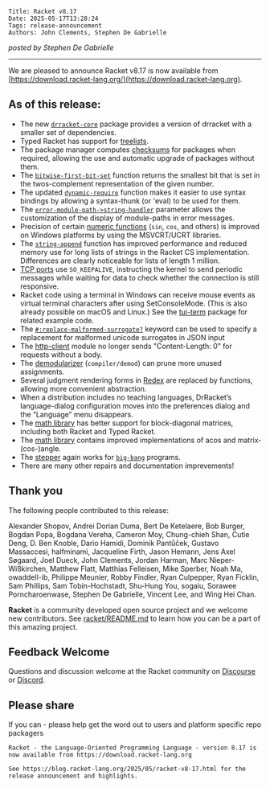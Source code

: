     Title: Racket v8.17
    Date: 2025-05-17T13:28:24
    Tags: release-announcement
    Authors: John Clements, Stephen De Gabrielle


*posted by Stephen De Gabrielle*



----------------------------------------------------------------------

We are pleased to announce Racket v8.17 is now available from [https://download.racket-lang.org/](https://download.racket-lang.org).

## As of this release:

- The new [`drracket-core`](https://github.com/racket/drracket/commit/ae16d6bc6e00a9498313cff035537ac98ef71194) package provides a version of drracket with a smaller set of dependencies.
- Typed Racket has support for [treelists](https://docs.racket-lang.org/reference/treelist.html).
- The package manager computes [checksums](https://docs.racket-lang.org/pkg/Package_Concepts.html) for packages when required, allowing the use and automatic upgrade of packages without them.
- The [`bitwise-first-bit-set`](https://docs.racket-lang.org/reference/generic-numbers.html#%28def._%28%28quote._~23~25kernel%29._bitwise-first-bit-set%29%29) function returns the smallest bit that is set in the twos-complement representation of the given number.
- The updated [`dynamic-require`](https://docs.racket-lang.org/reference/Module_Names_and_Loading.html#%28def._%28%28quote._~23~25kernel%29._dynamic-require%29%29) function makes it easier to use syntax bindings by allowing a syntax-thunk (or 'eval) to be used for them.
- The [`error-module-path->string-handler`](https://docs.racket-lang.org/reference/exns.html#%28def._%28%28quote._~23~25kernel%29._error-module-path-~3estring-handler%29%29) parameter allows the customization of the display of module-paths in error messages.
- Precision of certain [numeric functions](https://docs.racket-lang.org/reference/generic-numbers.html) (`sin`, `cos`, and others) is improved on Windows platforms by using the MSVCRT/UCRT libraries.
- The [`string-append`](https://docs.racket-lang.org/reference/strings.html#%28def._%28%28quote._~23~25kernel%29._string-append%29%29) function has improved performance and reduced memory use for long lists of strings in the Racket CS implementation. Differences are clearly noticeable for lists of length 1 million.
- [TCP ports](https://docs.racket-lang.org/reference/tcp.html) use `SO_KEEPALIVE`, instructing the kernel to send periodic messages while waiting for data to check whether the connection is still responsive.
- Racket code using a terminal in Windows can receive mouse events as virtual terminal characters after using SetConsoleMode. (This is also already possible on macOS and Linux.) See the [tui-term](https://docs.racket-lang.org/tui-term/index.html) package for related example code.
- The [`#:replace-malformed-surrogate?`](https://docs.racket-lang.org/json/index.html#%28part._.Parsing_.J.S.O.N_.Text_into_.J.S-.Expressions%29) keyword can be used to specify a replacement for malformed unicode surrogates in JSON input
- The [http-client](https://docs.racket-lang.org/http-client/index.html) module no longer sends "Content-Length: 0" for requests without a body.
- The [demodularizer](https://docs.racket-lang.org/raco/demod.html) (`compiler/demod`) can prune more unused assignments.
- Several judgment rendering forms in [Redex](https://docs.racket-lang.org/redex/index.html) are replaced by functions, allowing more convenient abstraction.
- When a distribution includes no teaching languages, DrRacket’s language-dialog configuration moves into the preferences dialog and the “Language” menu disappears.
- The [math library](https://docs.racket-lang.org/math/index.html) has better support for block-diagonal matrices, including both Racket and Typed Racket.
- The [math library](https://docs.racket-lang.org/math/index.html) contains improved implementations of acos and matrix-(cos-)angle.
- The [stepper](https://docs.racket-lang.org/stepper/index.html) again works for [`big-bang`](https://docs.racket-lang.org/teachpack/2htdpuniverse.html#(part._world._interactive)) programs.
- There are many other repairs and documentation imprevements!

## Thank you

The following people contributed to this release:

Alexander Shopov, Andrei Dorian Duma, Bert De Ketelaere, Bob Burger,
Bogdan Popa, Bogdana Vereha, Cameron Moy, Chung-chieh Shan, Cutie
Deng, D. Ben Knoble, Dario Hamidi, Dominik Pantůček, Gustavo
Massaccesi, halfminami, Jacqueline Firth, Jason Hemann, Jens Axel
Søgaard, Joel Dueck, John Clements, Jordan Harman, Marc
Nieper-Wißkirchen, Matthew Flatt, Matthias Felleisen, Mike Sperber,
Noah Ma, owaddell-ib, Philippe Meunier, Robby Findler, Ryan
Culpepper, Ryan Ficklin, Sam Phillips, Sam Tobin-Hochstadt, Shu-Hung
You, sogaiu, Sorawee Porncharoenwase, Stephen De Gabrielle, Vincent
Lee, and Wing Hei Chan.

**Racket** is a community developed open source project and we welcome new contributors. See [racket/README.md](https://github.com/racket/racket/blob/master/README.md#contributing)
to learn how you can be a part of this amazing project.

## Feedback Welcome

Questions and discussion welcome at the Racket community on [Discourse](https://racket.discourse.group/invites/VxkBcXY7yL) or
[Discord](https://discord.gg/6Zq8sH5).

## Please share

If you can  - please help get the word out to users and platform specific repo packagers

```
Racket - the Language-Oriented Programming Language - version 8.17 is now available from https://download.racket-lang.org

See https://blog.racket-lang.org/2025/05/racket-v8-17.html for the release announcement and highlights.
```
